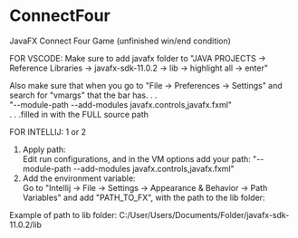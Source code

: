 # ConnectFour
JavaFX Connect Four Game (unfinished win/end condition)
  
  
FOR VSCODE:
Make sure to add javafx folder to "JAVA PROJECTS -> Reference Libraries -> javafx-sdk-11.0.2 -> lib -> highlight all -> enter"

Also make sure that when you go to "File -> Preferences -> Settings" and search for "vmargs"
that the bar has. . .  
    "--module-path <Your JavaFX lib> --add-modules javafx.controls,javafx.fxml"  
. . .filled in with the FULL source path

FOR INTELLIJ: 1 or 2
1) Apply path:  
     Edit run configurations, and in the VM options add your path: "--module-path <Your JavaFX lib> --add-modules javafx.controls,javafx.fxml"
2) Add the environment variable:  
     Go to "Intellij -> File -> Settings -> Appearance & Behavior -> Path Variables" and add "PATH_TO_FX", with the path to the lib folder:  
       
Example of path to lib folder: C:/User/Users/Documents/Folder/javafx-sdk-11.0.2/lib  
